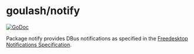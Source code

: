 goulash/notify
==============

[![GoDoc](https://godoc.org/github.com/goulash/notify?status.png)](https://godoc.org/github.com/goulash/notify)

Package notify provides DBus notifications as specified in the
[Freedesktop Notifications Specification](https://developer.gnome.org/notification-spec/).
